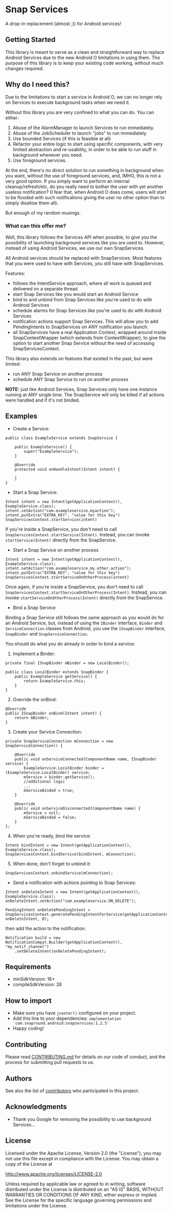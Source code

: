 # Snap Services

A drop-in replacement (almost ;)) for Android services!

## Getting Started

This library is meant to serve as a clean and straightforward way to replace Android Services due to the new Android O limitations in using them. 
The purpose of this library is to keep your existing code working, without much changes required.

## Why do I need this?
Due to the limitations to start a service in Android O, we can no longer rely on Services to execute background tasks when we need it.

Without this library you are very confined to what you can do. You can either:

1. Abuse of the AlarmManager to launch Services to run immediately.
2. Abuse of the JobScheduler to launch "jobs" to run immediately.
3. Use bounded Services (if this is feasible at all)
4. Refactor your entire logic to start using specific components, with very limited abstraction and re-usability, in order to be able to run stuff in background whenever you need.
5. Use foreground services.

At the end, there's no direct solution to run something in background when you want, without the use of foreground services, and, IMHO, this is not a very good option.
 If you simply want to perform an internal cleanup/refresh/etc, do you really need to bother the user with yet another useless notification? (I fear that, when Android O does come, users will start to be flooded with such notifications giving the user no other option than to simply disallow them all). 

But enough of my random musings.

### What can this offer me?

Well, this library follows the Services API when possible, to give you the possibility of launching background services like you are used to.
However, instead of using Android Services, we use our own SnapServices. 

All Android services should be replaced with SnapServices. Most features that you were used to have with Services, you still have with SnapServices.

Features:

* follows the IntentService approach, where all work is queued and delivered on a separate thread
* start Snap Services like you would start an Android Service
* bind to and unbind from Snap Services like you're used to do with Android Services
* schedule alarms for Snap Services like you're used to do with Android Services
* notification actions support Snap Services. This will allow you to add PendingIntents to SnapServices on ANY notification you launch.
* all SnapServices have a real Application Context, wrapped around inside SnapContextWrapper (which extends from ContextWrapper), to give the option to start another Snap Service without the need of accessing SnapServicesContext.

This library also extends on features that existed in the past, but were limited:
* run ANY Snap Service on another process
* schedule ANY Snap Service to run on another process

**NOTE:** just like Android Services, Snap Services only have one instance running at ANY single time. The SnapService will only be killed if all actions were handled and if it's not binded.

## Examples

* Create a Service:
```
public class ExampleService extends SnapService {
    
    public ExampleService() {
        super("ExampleService");
    }

    @Override
    protected void onHandleIntent(Intent intent) {
        
    }
}
```

* Start a Snap Service:
```
Intent intent = new Intent(getApplicationContext(), ExampleService.class);
intent.setAction("com.exampleservice.myaction");
intent.putExtra("EXTRA_KEY", "value for this key")
SnapServicesContext.startService(intent)
``` 

If you're inside a SnapService, you don't need to call ```SnapServicesContext.startService(Intent)```. Instead, you can invoke ```startService(Intent)``` directly from the SnapService.

* Start a Snap Service on another process
```
Intent intent = new Intent(getApplicationContext(), ExampleService.class);
intent.setAction("com.exampleservice.my.other.action");
intent.putExtra("EXTRA_KEY", "value for this key")
SnapServicesContext.startServiceOnOtherProcess(intent)
``` 

Once again, if you're inside a SnapService, you don't need to call ```SnapServicesContext.startServiceOnOtherProcess(Intent)```. Instead, you can invoke ```startServiceOnOtherProcess(Intent)``` directly from the SnapService.

* Bind a Snap Service

Binding a Snap Service still follows the same approach as you would do for an Android Service, but, instead of using the ```IBinder``` interface, ```Binder``` and ```ServiceConnection``` classes from Android, you use the ```ISnapBinder``` interface, ```SnapBinder``` and ```SnapServiceConnection```.  

You should do what you do already in order to bind a service:
1. Implement a Binder:
````
private final ISnapBinder mBinder = new LocalBinder();

public class LocalBinder extends SnapBinder {
    public ExampleService getService() {
        return ExampleService.this;
    }
}
````


2. Override the onBind:
```` 
@Override
public ISnapBinder onBind(Intent intent) {
    return mBinder;
}
````

3. Create your Service Connection:
````
private SnapServiceConnection mConnection = new SnapServiceConnection() {
    
    @Override
    public void onServiceConnected(ComponentName name, ISnapBinder service) {
        ExampleService.LocalBinder binder = (ExampleService.LocalBinder) service;
        mService = binder.getService();
        //additional logic
        ...
        mServiceBinded = true;
    }

    @Override
    public void onServiceDisconnected(ComponentName name) {
        mService = null;
        mServiceBinded = false;
    }
};
````

4. When you're ready, bind the service:
````
Intent bindIntent = new Intent(getApplicationContext(), ExampleService.class);
SnapServicesContext.bindService(bindIntent, mConnection);
```` 

5. When done, don't forget to unbind it:
````
SnapServicesContext.unbindService(mConnection);
```` 

* Send a notification with actions pointing to Snap Services:

````
Intent onDeleteIntent = new Intent(getApplicationContext(), ExampleService.class);
onDeleteIntent.setAction("com.exampleservice.ON_DELETE");

PendingIntent onDeletePendingIntent = SnapServicesContext.generatePendingIntentForService(getApplicationContext(), onDeleteIntent, 0);
````

then add the action to the notification: 

````
Notification build = new NotificationCompat.Builder(getApplicationContext(), "my_notif_channel")
    .setDeleteIntent(onDeletePendingIntent);
````

## Requirements
* minSdkVersion: 16+
* compileSdkVersion: 28

## How to import

* Make sure you have ````jcenter()```` configured on your project.
* Add this line to your dependencies: ````implementation 'com.snapround.android:snapservices:1.2.5'````
* Happy coding!

## Contributing

Please read [CONTRIBUTING.md](https://github.com/mindbirth/snap-services/blob/master/CONTRIBUTING.md) for details on our code of conduct, and the process for submitting pull requests to us.

## Authors

See also the list of [contributors](https://github.com/mindbirth/snap-services/graphs/contributors) who participated in this project.

## Acknowledgments

* Thank you Google for removing the possibility to use background Services...

## License

Licensed under the Apache License, Version 2.0 (the "License");
you may not use this file except in compliance with the License.
You may obtain a copy of the License at

   http://www.apache.org/licenses/LICENSE-2.0

Unless required by applicable law or agreed to in writing, software
distributed under the License is distributed on an "AS IS" BASIS,
WITHOUT WARRANTIES OR CONDITIONS OF ANY KIND, either express or implied.
See the License for the specific language governing permissions and
limitations under the License.
